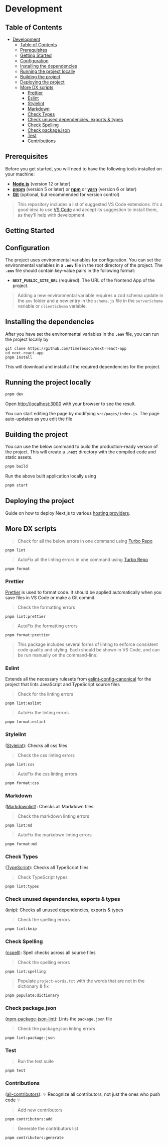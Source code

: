 # Development

## Table of Contents

- [Development](#development)
  - [Table of Contents](#table-of-contents)
  - [Prerequisites](#prerequisites)
  - [Getting Started](#getting-started)
  - [Configuration](#configuration)
  - [Installing the dependencies](#installing-the-dependencies)
  - [Running the project locally](#running-the-project-locally)
  - [Building the project](#building-the-project)
  - [Deploying the project](#deploying-the-project)
  - [More DX scripts](#more-dx-scripts)
    - [Prettier](#prettier)
    - [Eslint](#eslint)
    - [Stylelint](#stylelint)
    - [Markdown](#markdown)
    - [Check Types](#check-types)
    - [Check unused dependencies, exports \& types](#check-unused-dependencies-exports--types)
    - [Check Spelling](#check-spelling)
    - [Check package.json](#check-packagejson)
    - [Test](#test)
    - [Contributions](#contributions)

## Prerequisites

Before you get started, you will need to have the following tools installed on
your machine:

- **[Node.js][1]** (version 12 or later)
- **[pnpm][2]** (version 5 or later) or **[npm][3]** or **[yarn][4]** (version 6
  or later)
- **[Git][5]** (optional, but recommended for version control)

> This repository includes a list of suggested VS Code extensions. It's a good
> idea to use [VS Code][6] and accept its suggestion to install them, as they'll
> help with development.

## Getting Started

## Configuration

The project uses environmental variables for configuration. You can set the
environmental variables in a **`.env`** file in the root directory of the
project. The **`.env`** file should contain key-value pairs in the following
format:

- **`NEXT_PUBLIC_SITE_URL`** (required): The URL of the frontend App of the
  project.

> Adding a new environmental variable requires a zod schema update in the `env`
> folder and a new entry in the `schema.js` file in the `serverSchema` variable
> or `clientSchema` variable.

## Installing the dependencies

After you have set the environmental variables in the **`.env`** file, you can
run the project locally by

```shell
git clone https://github.com/timelessco/next-react-app
cd next-react-app
pnpm install
```

This will download and install all the required dependencies for the project.

## Running the project locally

```bash
pnpm dev
```

Open <http://localhost:3000> with your browser to see the result.

You can start editing the page by modifying `src/pages/index.js`. The page
auto-updates as you edit the file

## Building the project

You can use the below command to build the production-ready version of the
project. This will create a **`.next`** directory with the compiled code and
static assets.

```bash
pnpm build
```

Run the above built application locally using

```bash
pnpm start
```

## Deploying the project

Guide on how to deploy Next.js to various [hosting providers][7].

## More DX scripts

> Check for all the below errors in one command using [Turbo Repo][8]

`pnpm lint`

> AutoFix all the linting errors in one command using [Turbo Repo][8]

`pnpm format`

### Prettier

[Prettier][9] is used to format code. It should be applied automatically when
you save files in VS Code or make a Git commit.

> Check the formatting errors

`pnpm lint:prettier`

> AutoFix the formatting errors

`pnpm format:prettier`

> This package includes several forms of linting to enforce consistent code
> quality and styling. Each should be shown in VS Code, and can be run manually
> on the command-line:

### Eslint

Extends all the necessary rulesets from [eslint-config-canonical][10] for the
project that lints JavaScript and TypeScript source files

> Check for the linting errors

`pnpm lint:eslint`

> AutoFix the linting errors

`pnpm format:eslint`

### Stylelint

([Stylelint][11]): Checks all css files

> Check the css linting errors

`pnpm lint:css`

> AutoFix the css linting errors

`pnpm format:css`

### Markdown

([Markdownlint][12]): Checks all Markdown files

> Check the markdown linting errors

`pnpm lint:md`

> AutoFix the markdown linting errors

`pnpm format:md`

### Check Types

([TypeScript][13]): Checks all TypeScript files

> Check TypeScript types

`pnpm lint:types`

### Check unused dependencies, exports & types

([knip][14]): Checks all unused dependencies, exports & types

> Check the spelling errors

`pnpm lint:knip`

### Check Spelling

([cspell][15]): Spell checks across all source files

> Check the spelling errors

`pnpm lint:spelling`

> Populate `project-words.txt` with the words that are not in the dictionary &
> fix

`pnpm populate:dictionary`

### Check package.json

([npm-package-json-lint][16]): Lints the `package.json` file

> Check the package.json linting errors

`pnpm lint:package-json`

### Test

> Run the test suite

`pnpm test`

### Contributions

([all-contributors][17]): ✨ Recognize all contributors, not just the ones who
push code ✨

> Add new contributors

`pnpm contributors:add`

> Generate the contributors list

`pnpm contributors:generate`

[1]: https://nodejs.org/en/
[2]: https://pnpm.io/
[3]: https://www.npmjs.com/
[4]: https://yarnpkg.com/
[5]: https://git-scm.com/
[6]: https://code.visualstudio.com
[7]: https://nextjs.org/docs/deployment
[8]: https://turbo.build/repo
[9]: https://prettier.io
[10]: https://github.com/gajus/eslint-config-canonical
[11]: https://stylelint.io/
[12]: https://github.com/DavidAnson/markdownlint
[13]: https://www.typescriptlang.org/
[14]: https://github.com/webpro/knip
[15]: https://cspell.org
[16]: https://npmpackagejsonlint.org/
[17]: https://github.com/all-contributors/all-contributors
